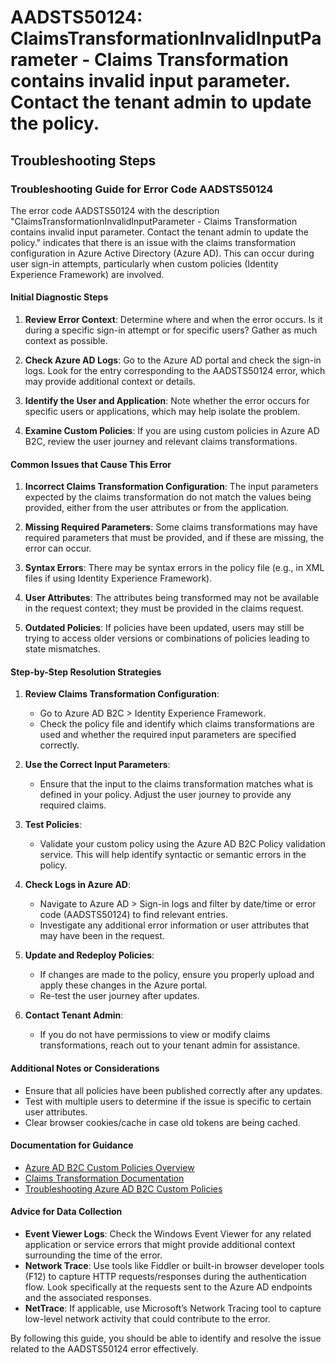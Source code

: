 # AADSTS50124: ClaimsTransformationInvalidInputParameter - Claims Transformation contains invalid input parameter. Contact the tenant admin to update the policy.


## Troubleshooting Steps
### Troubleshooting Guide for Error Code AADSTS50124

The error code AADSTS50124 with the description "ClaimsTransformationInvalidInputParameter - Claims Transformation contains invalid input parameter. Contact the tenant admin to update the policy." indicates that there is an issue with the claims transformation configuration in Azure Active Directory (Azure AD). This can occur during user sign-in attempts, particularly when custom policies (Identity Experience Framework) are involved.

#### Initial Diagnostic Steps

1. **Review Error Context**: Determine where and when the error occurs. Is it during a specific sign-in attempt or for specific users? Gather as much context as possible.

2. **Check Azure AD Logs**: Go to the Azure AD portal and check the sign-in logs. Look for the entry corresponding to the AADSTS50124 error, which may provide additional context or details.

3. **Identify the User and Application**: Note whether the error occurs for specific users or applications, which may help isolate the problem.

4. **Examine Custom Policies**: If you are using custom policies in Azure AD B2C, review the user journey and relevant claims transformations.

#### Common Issues that Cause This Error

1. **Incorrect Claims Transformation Configuration**: The input parameters expected by the claims transformation do not match the values being provided, either from the user attributes or from the application.

2. **Missing Required Parameters**: Some claims transformations may have required parameters that must be provided, and if these are missing, the error can occur.

3. **Syntax Errors**: There may be syntax errors in the policy file (e.g., in XML files if using Identity Experience Framework).

4. **User Attributes**: The attributes being transformed may not be available in the request context; they must be provided in the claims request.

5. **Outdated Policies**: If policies have been updated, users may still be trying to access older versions or combinations of policies leading to state mismatches.

#### Step-by-Step Resolution Strategies

1. **Review Claims Transformation Configuration**:
   - Go to Azure AD B2C > Identity Experience Framework.
   - Check the policy file and identify which claims transformations are used and whether the required input parameters are specified correctly.

2. **Use the Correct Input Parameters**:
   - Ensure that the input to the claims transformation matches what is defined in your policy. Adjust the user journey to provide any required claims.

3. **Test Policies**:
   - Validate your custom policy using the Azure AD B2C Policy validation service. This will help identify syntactic or semantic errors in the policy.

4. **Check Logs in Azure AD**:
   - Navigate to Azure AD > Sign-in logs and filter by date/time or error code (AADSTS50124) to find relevant entries.
   - Investigate any additional error information or user attributes that may have been in the request.

5. **Update and Redeploy Policies**:
   - If changes are made to the policy, ensure you properly upload and apply these changes in the Azure portal.
   - Re-test the user journey after updates.

6. **Contact Tenant Admin**:
   - If you do not have permissions to view or modify claims transformations, reach out to your tenant admin for assistance.

#### Additional Notes or Considerations

- Ensure that all policies have been published correctly after any updates.
- Test with multiple users to determine if the issue is specific to certain user attributes.
- Clear browser cookies/cache in case old tokens are being cached.

#### Documentation for Guidance

- [Azure AD B2C Custom Policies Overview](https://docs.microsoft.com/en-us/azure/active-directory-b2c/custom-policy-overview)
- [Claims Transformation Documentation](https://docs.microsoft.com/en-us/azure/active-directory-b2c/claims-transformations)
- [Troubleshooting Azure AD B2C Custom Policies](https://docs.microsoft.com/en-us/azure/active-directory-b2c/faq-custom-policies)

#### Advice for Data Collection

- **Event Viewer Logs**: Check the Windows Event Viewer for any related application or service errors that might provide additional context surrounding the time of the error.
- **Network Trace**: Use tools like Fiddler or built-in browser developer tools (F12) to capture HTTP requests/responses during the authentication flow. Look specifically at the requests sent to the Azure AD endpoints and the associated responses.
- **NetTrace**: If applicable, use Microsoft’s Network Tracing tool to capture low-level network activity that could contribute to the error.

By following this guide, you should be able to identify and resolve the issue related to the AADSTS50124 error effectively.